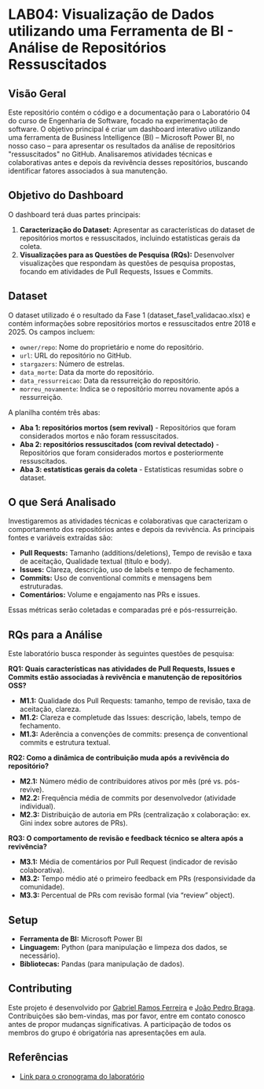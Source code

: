# LAB04: Visualização de Dados utilizando uma Ferramenta de BI - Análise de Repositórios Ressuscitados

## Visão Geral

Este repositório contém o código e a documentação para o Laboratório 04 do curso de Engenharia de Software, focado na experimentação de software. O objetivo principal é criar um dashboard interativo utilizando uma ferramenta de Business Intelligence (BI) – Microsoft Power BI, no nosso caso – para apresentar os resultados da análise de repositórios "ressuscitados" no GitHub.  Analisaremos atividades técnicas e colaborativas antes e depois da revivência desses repositórios, buscando identificar fatores associados à sua manutenção.

## Objetivo do Dashboard

O dashboard terá duas partes principais:

1.  **Caracterização do Dataset:** Apresentar as características do dataset de repositórios mortos e ressuscitados, incluindo estatísticas gerais da coleta.
2.  **Visualizações para as Questões de Pesquisa (RQs):** Desenvolver visualizações que respondam às questões de pesquisa propostas, focando em atividades de Pull Requests, Issues e Commits.

## Dataset

O dataset utilizado é o resultado da Fase 1 (dataset_fase1_validacao.xlsx) e contém informações sobre repositórios mortos e ressuscitados entre 2018 e 2025.  Os campos incluem:

*   `owner/repo`: Nome do proprietário e nome do repositório.
*   `url`: URL do repositório no GitHub.
*   `stargazers`: Número de estrelas.
*   `data_morte`: Data da morte do repositório.
*   `data_ressurreicao`: Data da ressurreição do repositório.
*   `morreu_novamente`: Indica se o repositório morreu novamente após a ressurreição.

A planilha contém três abas:

*   **Aba 1: repositórios mortos (sem revival)** - Repositórios que foram considerados mortos e não foram ressuscitados.
*   **Aba 2: repositórios ressuscitados (com revival detectado)** - Repositórios que foram considerados mortos e posteriormente ressuscitados.
*   **Aba 3: estatísticas gerais da coleta** - Estatísticas resumidas sobre o dataset.

## O que Será Analisado

Investigaremos as atividades técnicas e colaborativas que caracterizam o comportamento dos repositórios antes e depois da revivência. As principais fontes e variáveis extraídas são:

*   **Pull Requests:** Tamanho (additions/deletions), Tempo de revisão e taxa de aceitação, Qualidade textual (título e body).
*   **Issues:** Clareza, descrição, uso de labels e tempo de fechamento.
*   **Commits:** Uso de conventional commits e mensagens bem estruturadas.
*   **Comentários:** Volume e engajamento nas PRs e issues.

Essas métricas serão coletadas e comparadas pré e pós-ressurreição.

## RQs para a Análise

Este laboratório busca responder às seguintes questões de pesquisa:

**RQ1: Quais características nas atividades de Pull Requests, Issues e Commits estão associadas à revivência e manutenção de repositórios OSS?**

*   **M1.1:** Qualidade dos Pull Requests: tamanho, tempo de revisão, taxa de aceitação, clareza.
*   **M1.2:** Clareza e completude das Issues: descrição, labels, tempo de fechamento.
*   **M1.3:** Aderência a convenções de commits: presença de conventional commits e estrutura textual.

**RQ2: Como a dinâmica de contribuição muda após a revivência do repositório?**

*   **M2.1:** Número médio de contribuidores ativos por mês (pré vs. pós-revive).
*   **M2.2:** Frequência média de commits por desenvolvedor (atividade individual).
*   **M2.3:** Distribuição de autoria em PRs (centralização x colaboração: ex. Gini index sobre autores de PRs).

**RQ3: O comportamento de revisão e feedback técnico se altera após a revivência?**

*   **M3.1:** Média de comentários por Pull Request (indicador de revisão colaborativa).
*   **M3.2:** Tempo médio até o primeiro feedback em PRs (responsividade da comunidade).
*   **M3.3:** Percentual de PRs com revisão formal (via “review” object).

## Setup

*   **Ferramenta de BI:** Microsoft Power BI
*   **Linguagem:** Python (para manipulação e limpeza dos dados, se necessário).
*   **Bibliotecas:** Pandas (para manipulação de dados).

## Contributing

Este projeto é desenvolvido por [Gabriel Ramos Ferreira](https://github.com/gramos22/) e [João Pedro Braga](https://github.com/joaopedro-braga). Contribuições são bem-vindas, mas por favor, entre em contato conosco antes de propor mudanças significativas. A participação de todos os membros do grupo é obrigatória nas apresentações em aula.

## Referências

*   [Link para o cronograma do laboratório](https://github.com/joaopauloaramuni/laboratorio-de-experimentacao-de-software/tree/main/CRONOGRAMA)
